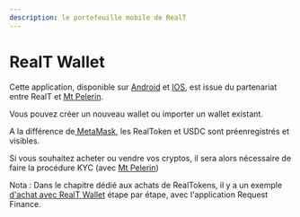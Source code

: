 ```yaml
---
description: le portefeuille mobile de RealT
---
```


# RealT Wallet

Cette application, disponible sur [Android](https://play.google.com/store/apps/details?id=co.realt.bridge\&hl=fr\&gl=US\&pli=1) et [IOS](https://apps.apple.com/fr/app/realt-wallet/id1545585469), est issue du partenariat entre RealT et [Mt Pelerin](https://www.mtpelerin.com/fr).

Vous pouvez créer un nouveau wallet ou importer un wallet existant.

A la différence de[ MetaMask](metamask/), les RealToken et USDC sont préenregistrés et visibles.

Si vous souhaitez acheter ou vendre vos cryptos, il sera alors nécessaire de faire la procédure KYC (avec [Mt Pelerin](https://www.mtpelerin.com/fr/bridge-wallet))

Nota : Dans le chapitre dédié aux achats de RealTokens, il y a un exemple [d'achat avec RealT Wallet](../site-realt/acheter-des-realtokens/achat-paiement-avec-smartphone.md) étape par étape, avec l'application Request Finance.
